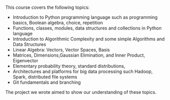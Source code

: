 This course covers the following topics: 
- Introduction to Python programming language such as programming basics, Boolean algebra, choice, repetition
- Functions, classes, modules, data structures and collections in Python language
- Introduction to Algorithmic Complexity and some simple Algorithms and Data Structures
- Linear Algebra: Vectors, Vector Spaces, Basis
- Matrices, Dimensions,Gaussian Elimination, and Inner Product, Eigenvector
- Elementary probability theory, standard distributions,
- Architectures and platforms for big data processing such Hadoop, Spark, distributed file systems
- Git fundamentals and branching

The project we wrote aimed to show our understanding of these topics. 
